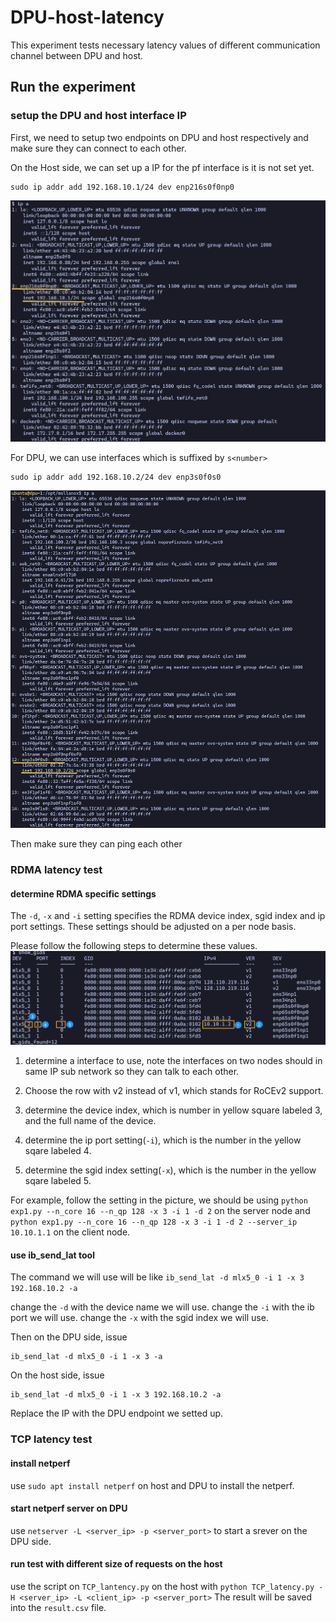 # DPU-host-latency

This experiment tests necessary latency values of different communication channel between DPU and host.

## Run the experiment

### setup the DPU and host interface IP

First, we need to setup two endpoints on DPU and host respectively and make sure they can connect to each other.

On the Host side, we can set up a IP for the pf interface is it is not set yet.

```
sudo ip addr add 192.168.10.1/24 dev enp216s0f0np0
```

![](../../docs/figures/host_setup.png)

For DPU, we can use interfaces which is suffixed by `s<number>`

```
sudo ip addr add 192.168.10.2/24 dev enp3s0f0s0
```

![](../../docs/figures/dpu-setup.png)

Then make sure they can ping each other 

### RDMA latency test


#### determine RDMA specific settings

The `-d`, `-x` and `-i` setting specifies the RDMA device index, sgid index and ip port settings. These settings should be adjusted on a per node basis.

Please follow the following steps to determine these values.
![](../../docs/figures/gid_instruction.png)

1. determine a interface to use, note the interfaces on two nodes should in same IP sub network so they can talk to each other.

2. Choose the row with v2 instead of v1, which stands for RoCEv2 support.

3. determine the device index, which is number in yellow square labeled 3, and the full name of the device.

4. determine the ip port setting(`-i`), which is the number in the yellow sqare labeled 4.

5. determine the sgid index setting(`-x`), which is the number in the yellow sqare labeled 5.

For example, follow the setting in the picture, we should be using `python exp1.py --n_core 16 --n_qp 128 -x 3 -i 1 -d 2` on the server node and `python exp1.py --n_core 16 --n_qp 128 -x 3 -i 1 -d 2 --server_ip 10.10.1.1` on the client node.

#### use ib\_send\_lat tool

The command we will use will be like `ib_send_lat -d mlx5_0 -i 1 -x 3 192.168.10.2 -a`

change the `-d` with the device name we will use.
change the `-i` with the ib port we will use.
change the `-x` with the sgid index we will use.

Then on the DPU side, issue

```
ib_send_lat -d mlx5_0 -i 1 -x 3 -a
```

On the host side, issue

```
ib_send_lat -d mlx5_0 -i 1 -x 3 192.168.10.2 -a
```

Replace the IP with the DPU endpoint we setted up.

### TCP latency test

#### install netperf

use `sudo apt install netperf` on host and DPU to install the netperf.

#### start netperf server on DPU

use `netserver -L <server_ip> -p <server_port>` to start a srever on the DPU side. 

#### run test with different size of requests on the host

use the script on `TCP_lantency.py` on the host with `python TCP_latency.py -H <server_ip> -L <client_ip> -p <server_port>`
The result will be saved into the `result.csv` file.

